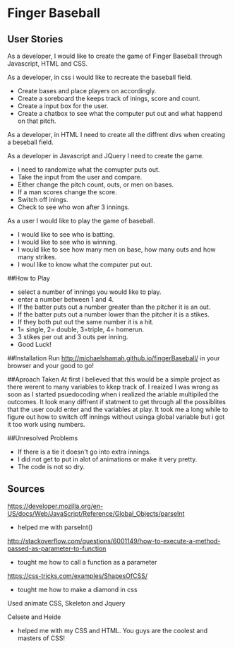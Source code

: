 # Finger Baseball
## User Stories

As a developer, I would like to create the game of Finger Baseball through Javascript, HTML and CSS. 

As a developer, in css i would like to recreate the baseball field.
 
- Create bases and place players on accordingly.
- Create a soreboard the keeps track of inings, score and count.
- Create a input box for the user.
- Create a chatbox to see what the computer put out and what happend on that pitch.

As a developer, in HTML I need to create all the diffrent divs when creating a beseball field.

As a developer in Javascript and JQuery I need to create the game.

- I need to randomize what the comupter puts out.
- Take the input from the user and compare.
- Either change the pitch count, outs, or men on bases.
- If a man scores change the score.
- Switch off inings.
- Check to see who won after 3 innings.

As a user I would like to play the game of baseball.
- I would like to see who is batting.
- I would like to see who is winning.
- I would like to see how many men on base, how many outs and how many strikes.
- I woul like to know what the computer put out.


##How to Play
- select a number of innings you would like to play.
- enter a number between 1 and 4.
- If the batter puts out a number greater than the pitcher it is an out.
- If the batter puts out a number lower than the pitcher it is a stikes.
- If they both put out the same number it is a hit.
- 1= single, 2= double, 3=triple, 4= homerun.
- 3 stikes per out and 3 outs per inning. 
- Good Luck!

##Installation
Run http://michaelshamah.github.io/fingerBaseball/ in your browser and your good to go!

##Aproach Taken
At first I believed that this would be a simple project as there werent to many variables to kkep track of. I reaized I was wrong as soon as I started psuedocoding when i realized the ariable multipiled the outcomes. It look many diffrent if statment to get through all the possiblites that the user could enter and the variables at play. It took me a long while to figure out how to switch off innings without usinga global variable but i got it too work using numbers.

##Unresolved Problems
- If there is a tie it doesn't go into extra innings.
- I did not get to put in alot of animations or make it very pretty.
- The code is not so dry.

## Sources
https://developer.mozilla.org/en-US/docs/Web/JavaScript/Reference/Global_Objects/parseInt
- helped me with parseInt()

http://stackoverflow.com/questions/6001149/how-to-execute-a-method-passed-as-parameter-to-function
- tought me how to call a function as a parameter

https://css-tricks.com/examples/ShapesOfCSS/
- tought me how to make a diamond in css

Used animate CSS, Skeleton and Jquery

Celsete and Heide
- helped me with my CSS and HTML. You guys are the coolest and masters of CSS!

